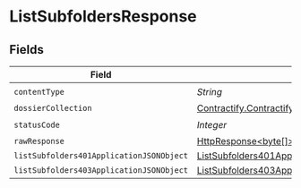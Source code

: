 # ListSubfoldersResponse


## Fields

| Field                                                                                                                    | Type                                                                                                                     | Required                                                                                                                 | Description                                                                                                              |
| ------------------------------------------------------------------------------------------------------------------------ | ------------------------------------------------------------------------------------------------------------------------ | ------------------------------------------------------------------------------------------------------------------------ | ------------------------------------------------------------------------------------------------------------------------ |
| `contentType`                                                                                                            | *String*                                                                                                                 | :heavy_check_mark:                                                                                                       | N/A                                                                                                                      |
| `dossierCollection`                                                                                                      | [Contractify.ContractifyAPI.models.shared.DossierCollection](../../models/shared/DossierCollection.md)                   | :heavy_minus_sign:                                                                                                       | OK                                                                                                                       |
| `statusCode`                                                                                                             | *Integer*                                                                                                                | :heavy_check_mark:                                                                                                       | N/A                                                                                                                      |
| `rawResponse`                                                                                                            | [HttpResponse<byte[]>](https://docs.oracle.com/en/java/javase/11/docs/api/java.net.http/java/net/http/HttpResponse.html) | :heavy_minus_sign:                                                                                                       | N/A                                                                                                                      |
| `listSubfolders401ApplicationJSONObject`                                                                                 | [ListSubfolders401ApplicationJSON](../../models/operations/ListSubfolders401ApplicationJSON.md)                          | :heavy_minus_sign:                                                                                                       | Unauthenticated                                                                                                          |
| `listSubfolders403ApplicationJSONObject`                                                                                 | [ListSubfolders403ApplicationJSON](../../models/operations/ListSubfolders403ApplicationJSON.md)                          | :heavy_minus_sign:                                                                                                       | Forbidden                                                                                                                |